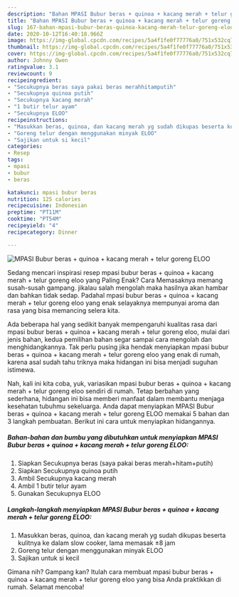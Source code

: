 ```yaml
---
description: "Bahan MPASI Bubur beras + quinoa + kacang merah + telur goreng ELOO | Resep Bumbu MPASI Bubur beras + quinoa + kacang merah + telur goreng ELOO Yang Bikin Ngiler"
title: "Bahan MPASI Bubur beras + quinoa + kacang merah + telur goreng ELOO | Resep Bumbu MPASI Bubur beras + quinoa + kacang merah + telur goreng ELOO Yang Bikin Ngiler"
slug: 167-bahan-mpasi-bubur-beras-quinoa-kacang-merah-telur-goreng-eloo-resep-bumbu-mpasi-bubur-beras-quinoa-kacang-merah-telur-goreng-eloo-yang-bikin-ngiler
date: 2020-10-12T16:40:18.966Z
image: https://img-global.cpcdn.com/recipes/5a4f1fe0f77776a0/751x532cq70/mpasi-bubur-beras-quinoa-kacang-merah-telur-goreng-eloo-foto-resep-utama.jpg
thumbnail: https://img-global.cpcdn.com/recipes/5a4f1fe0f77776a0/751x532cq70/mpasi-bubur-beras-quinoa-kacang-merah-telur-goreng-eloo-foto-resep-utama.jpg
cover: https://img-global.cpcdn.com/recipes/5a4f1fe0f77776a0/751x532cq70/mpasi-bubur-beras-quinoa-kacang-merah-telur-goreng-eloo-foto-resep-utama.jpg
author: Johnny Owen
ratingvalue: 3.1
reviewcount: 9
recipeingredient:
- "Secukupnya beras saya pakai beras merahhitamputih"
- "Secukupnya quinoa putih"
- "Secukupnya kacang merah"
- "1 butir telur ayam"
- "Secukupnya ELOO"
recipeinstructions:
- "Masukkan beras, quinoa, dan kacang merah yg sudah dikupas beserta kulitnya ke dalam slow cooker, lama memasak ±8 jam"
- "Goreng telur dengan menggunakan minyak ELOO"
- "Sajikan untuk si kecil"
categories:
- Resep
tags:
- mpasi
- bubur
- beras

katakunci: mpasi bubur beras 
nutrition: 125 calories
recipecuisine: Indonesian
preptime: "PT11M"
cooktime: "PT54M"
recipeyield: "4"
recipecategory: Dinner

---
```



![MPASI Bubur beras + quinoa + kacang merah + telur goreng ELOO](https://img-global.cpcdn.com/recipes/5a4f1fe0f77776a0/751x532cq70/mpasi-bubur-beras-quinoa-kacang-merah-telur-goreng-eloo-foto-resep-utama.jpg)

Sedang mencari inspirasi resep mpasi bubur beras + quinoa + kacang merah + telur goreng eloo yang Paling Enak? Cara Memasaknya memang susah-susah gampang. jikalau salah mengolah maka hasilnya akan hambar dan bahkan tidak sedap. Padahal mpasi bubur beras + quinoa + kacang merah + telur goreng eloo yang enak selayaknya mempunyai aroma dan rasa yang bisa memancing selera kita.



Ada beberapa hal yang sedikit banyak mempengaruhi kualitas rasa dari mpasi bubur beras + quinoa + kacang merah + telur goreng eloo, mulai dari jenis bahan, kedua pemilihan bahan segar sampai cara mengolah dan menghidangkannya. Tak perlu pusing jika hendak menyiapkan mpasi bubur beras + quinoa + kacang merah + telur goreng eloo yang enak di rumah, karena asal sudah tahu triknya maka hidangan ini bisa menjadi suguhan istimewa.


Nah, kali ini kita coba, yuk, variasikan mpasi bubur beras + quinoa + kacang merah + telur goreng eloo sendiri di rumah. Tetap berbahan yang sederhana, hidangan ini bisa memberi manfaat dalam membantu menjaga kesehatan tubuhmu sekeluarga. Anda dapat menyiapkan MPASI Bubur beras + quinoa + kacang merah + telur goreng ELOO memakai 5 bahan dan 3 langkah pembuatan. Berikut ini cara untuk menyiapkan hidangannya.

<!--inarticleads1-->

##### Bahan-bahan dan bumbu yang dibutuhkan untuk menyiapkan MPASI Bubur beras + quinoa + kacang merah + telur goreng ELOO:

1. Siapkan Secukupnya beras (saya pakai beras merah+hitam+putih)
1. Siapkan Secukupnya quinoa putih
1. Ambil Secukupnya kacang merah
1. Ambil 1 butir telur ayam
1. Gunakan Secukupnya ELOO




<!--inarticleads2-->

##### Langkah-langkah menyiapkan MPASI Bubur beras + quinoa + kacang merah + telur goreng ELOO:

1. Masukkan beras, quinoa, dan kacang merah yg sudah dikupas beserta kulitnya ke dalam slow cooker, lama memasak ±8 jam
1. Goreng telur dengan menggunakan minyak ELOO
1. Sajikan untuk si kecil




Gimana nih? Gampang kan? Itulah cara membuat mpasi bubur beras + quinoa + kacang merah + telur goreng eloo yang bisa Anda praktikkan di rumah. Selamat mencoba!
